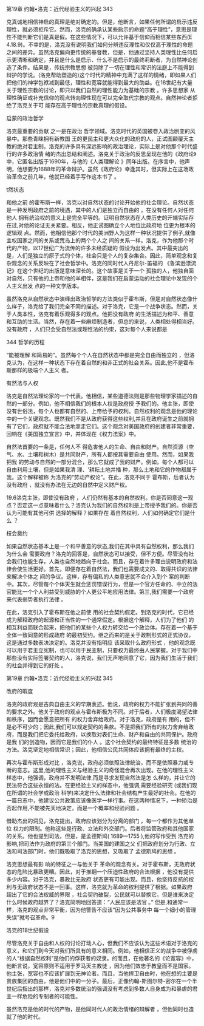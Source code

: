第19章 约翰•洛克：近代经验主义的兴起 343

克真诚地相信神启的真理是绝对确定的。但是，他断言，如果任何所谓的启示违反理性，就必须拒斥它。然而，洛克的确承认某些启示的命题“高于理性”，意思是理性不能判断它们是真是假。在这些情况下，可以允许基于信仰而相信某些东西(E 4.18.9)。不幸的是，洛克没有说明我们如何分辨违反理性和仅仅高于理性的命题之间的差异。虽然洛克偏向更传统的基督教，但是，他通过坚持人类理性比任何启示更清晰和确定，并且是什么是启示、什么不是启示的最终莉断者，为自然神论创造了条件。结果是，传统宗教思想 被剪除了一切在理性和常识的法庭上不能得到辩护的学说。(洛克帮助塑造的)这个时代的精神中充满了这样的情绪，即如果人们把他们的神学包袱减到最低，理性和宽容就能得到最大的助益。在18世纪有大量关于理性宗教的讨论，即只以我们自然的理性能力为基础的宗教 。许多思想家 从理性确证或补充信仰的观点转向理性现在可以完全取代宗教的观点。自然神论者拒绝了洛克关于可 能存在高于理性的宗教真理的假设。

启蒙的政治哲学

洛克最重要的贡献 之一是在政治 哲学领域。洛克时代的英国被卷入政治剧变的风暴中。那些青睐拥有新教国 王的更民主和更大众化的政府的人，正试图颠覆天主教的绝对君主制。洛克的许多具有深远影响的政治理论，实际上是对他那个时代盛行的许多政治情 绪的杰出总结和阐述。洛克关于政治的反思呈现在他的《政府论》中，它匿名出版于1690年，与他的《人类理解论 》同年出版。在序言中，他声明，他想要为1688年的革命辩护。虽然《政府论》幸逢其时，但实际上在这场政治革命之前几年，他就已经着手写作这本书了 。

t然状态

和他之前 的霍布斯一样，洛克以对自然状态的讨论开始他的社会理论。自然状态是一种发明政府之前的境遇，其中的人们是独立而自由的 ，在没有任何人对任何他人 拥有统治权的意义上是完全平等的。证明自然状态在人类历史的开端实际存在过,对他的论证无关紧要。相反，他正试图确立个人地位比政府地 位更为根本的逻辑观 点。然而，他相信他那个时代的美洲野人为这样一种状况提供了例子,就像主权国家之间的关系或荒岛上的两个个人之 间的关系一样。洛克，作为他那个时代的产物，以17世纪广为流传的许多未经质疑的 假设为出发点。其中最突出的是，人们是独立的原子式的个体，社会只是个人的复杂集合。因此，简单观念和复杂观念的关系反映在了社会哲学中。洛克的同时代人丹尼尔-笛福的 《鲁滨逊漂流记》在这个世纪的出版是意味深长的。这个故事是关于一个 孤独的人，他独自面对自然，只有他的上帝和他的羊相伴，这是我们在启蒙运动的社会理论中发现的个人主义出发 点的一种文学版本。

虽然洛克从自然状态中演绎出政治哲学的方法类似于霍布斯，但是对自然状态像什么样子，洛克给了我们完全不同的描述。对于洛克，它是一个战争状态。然而，关于人类本性，洛克有着乐观得多的观点。他把没有政府 的生活描述为和平、善意和互助的生活。当然，存在着一些麻烦制造者，但总的来说，人类相处得相当好。没有政府 ，人们只会受自然法或理性法的约束，这对每个人来说都是

344 哲学的历程

“能被理解 和简易的”。虽然每个个人在自然状态中都是完全自由而独立的 ，但洛克认为，在这样一种状态下存在着自然的和非正式的社会关系。因此,他不是霍布斯那样的极端个人主义 者。

有然法与人权

洛克是自然法理论家的一个代表。他相信，某些道德法则是那些物理学家描述的自然的一部分。例如，他不相信我们的根本人权是政府授 予我们的。他主张，即使没有世俗法，每个人也都有自然的、上帝给予的权利。自然权利的观念是他的理论中的一个关键观念。既然我们不是从政府获得这些权利,并且在政府诞生之前就拥有了它们，政府就不能合法地拿走它们。这个观念对美国政府的创建者非常重要，回响在《美国独立宣言》中，并体现在《权力法案》中。

自然法首要的一条是，任何人不 得危害他人的生命、自由和财产。自然资源（空气、水、土壤和树木）是共同财产，所有人都按其需要自由 使用。然而，如果我把我 的劳动与自然的一部分混合，那么它就成了我的财产。例如，每个人都可以自由利用土壤，但是如果我清 理、'耕耘土地并播 种，那么土地和它的作物都属于我。这个解释被称 为洛克的“劳动产权论”。在此，洛克不同于 霍布斯，后者认为没有政府 ，就没有办法在无边的自然中定义财产权。

19.6洛克主张，即使没有政府 ，人们仍然有基本的自然权利。你是否同意这一观点？否定这一点意味着什么？洛克认为我们的自然权利是上帝授予我们的。你是否认为可能有其他可供 选择的解释？如果存在 着自然权利，人们如何确定它们是什么 ？

枝会奠约

如果自然状态基本上是一个和平善意的状态,我们在其中具有自然权利，那么我们为什么会 需要政府？洛克的回答是，自然状态可以接受，但不方便。尽管没有社会我们也能生存，人类也自然地趋向于社会。而且，存在着许多理由说明政府和法律会使生活更好。首先，即便存在着自然法，我们也需要成文的、取得共识的法律来解决个体之 间的争议。这样，存有偏私的人类意志就不会介入到个 案的判断中。其次，尽管每个个体天生就会惩罚错误行为，但是一个官方任命的、中立的法官能比一个个人利益受到威胁的个人更公平地应用法律。第三,我们需要一个政府来代表弱势者执行法律 。

在此，洛克引入了霍布斯在他之前使 用的社会契约假定。到洛克的时代，它已经成为解释政府的起源和正当性的一个通常假定。根据这个解释，人们为了他们 的相互利益而联合起来，把他们的某些个人权力转交给一个政治体。存在着一个基于全体一致同意的形成政府 的最初契约。继之而来的是关于政制形式的正式协议，这是通过多数表决决定的。洛克并没有指明应 该采取什么政府形式 ，他的观念既可以用于君主立宪制，也可以用于民主制，只要权力最终由人民掌握。对于我们中那些没有实际签署契约的人，洛克说，我们无声地同意了它，因为我们生活于我们的社会并得到它的好处 。

第19章 约翰•洛克：近代经验主义的兴起 345

改府的暇度

洛克的政府观是古典自由主义的早期表述。他说，政府的权力不能扩张到共同的善的要求之外。他关于政府的观点与霍布斯极为不同。对于后者，人们极度渴望法律 和秩序，因而会愿意把所有 的权力舍弃给政府。对于洛克，政府是有 用的，但不是必不可少的；因此,我们可以规定契约的条款。不是把我们所有的权力舍弃给政府，而是我们把它委托给政府，以换取对表们生命、财产和自由的共同保护。政府是我 们的创造物，因而它是我们的仆人 。这个社会契约的最终特征是多数 统治的方法。洛克坚定地相信常识；因此，他相信公民共同体应该拥有最终的主权。

再次与霍布斯形成对比 ，洛克说，政府必须依照法律统治，而不是依照暴力或专断的意志。这里,他的理性主义与经验主义的奇怪混合再次出现。在他的理性主义样态中，他强调，政府并不发明法律,而是寻求发现自然法是怎 么样的，并让它的民法符合这些永恒的法。在更经验主义的样态中，他强调,需要经验研究 (或我们现在所谓的社会学或政治 科学)来决定什么法律和社会结构产生最好的社会。在他的一篇日志中，他建议公共政策应该像医学一样行事。在这两种情况下，一种矫治是否起作用,不能被先天地决定，而是一个概率和经验问题 。

借助杰出的洞见，洛克提出，政府应该划分为分离的部门 ，每一个都作为其他单位 权力的限制。他称这些是行政、立法和外交部门。后者将监管政府和其他国家的关系。他也提到司法，但是，是孟德斯鸠( 1689—1755 ),他的写作受到 洛克的影响,把司法作为政府的第三个部门。当美国的建国之父 们把政府划分为行政、立法和司法部门时，他们既吸取了洛克的思想，又吸取了 孟德斯鸠的思想 。

洛克思想最有影 响的特征之一与他关于 革命的观念有关。对于霍布斯，无政府状态的危险比暴政更糟。因此，对于推翻一个压迫性政府的合法根据 ，他没有提供多少内容。对于洛克，暴政比无政府 状态更有可能出现。而且，他坚持反抗的权利与无政府状态不是一回事。这样，洛克就为革命的权利提供了根据。如果政府 超出了它的合法权威的界限 ，社会契约破裂，公民就可以替换它。但是谁来决定什么时候政府越界了？洛克简明地回答道：“人民应该是法官 。” 但是,和通常一样，洛克的观点非常平衡，因为他警告不应该“因为公共事务中 每一个细小的管理失误”就号召革命。9

洛克的18世纪假设

尽管洛克关于自由和人权的讨论打动人心，但我们不应该认为这些术语对于洛克的意义，和它们到今天对我们所具有的意义相同。例如，他相信正义的战争中被俘虏的人“根据自然权利”是他们的俘获者的奴隶。的而且，在他著名的《论宽容》中，他断言说，宽容原则不适用于罗马天主教徒 ，因为他们效忠于教皇而不是国家。他主张，宽容也不应该扩展到无神论者。而且，当他捍卫自由时，他在想的主要是贵族集团的自由，他是他们中的一分子。最后，正像约翰-斯图尔特-密尔在一个半世纪后指出的那样，洛克对多数统治的强调没有考虑到多数人自身成为和暴虐的君主一样危险的专制者的可能性。

虽然洛克是他的时代的产物，是他同时代人的政治情绪的辩解者 ，但他同时也造就了他的时代。

